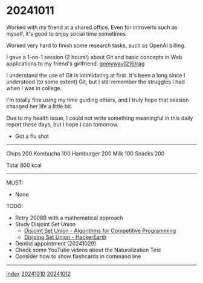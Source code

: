 <head><meta name="viewport" content="width=device-width, initial-scale=1.0, user-scalable=yes" /><meta charset="UTF-8"></head>

# 20241011

Worked with my friend at a shared office. Even for introverts such as myself, it\'s good to enjoy social time sometimes.

Worked very hard to finish some research tasks, such as OpenAI billing.

I gave a 1-on-1 session (2 hours!) about Git and basic concepts in Web applications to my friend's girlfriend. [gomyway1216/rag](https://github.com/gomyway1216/rag)

I understand the use of Git is intimidating at first. It's been a long since I understood (to some extent) Git, but I still remember the struggles I had when I was in college.

I'm totally fine using my time guiding others, and I truly hope that session changed her life a little bit.

Due to my health issue, I could not write something meaningful in this daily report these days, but I hope I can tomorrow.

- Got a flu shot

---

Chips 200
Kombucha 100
Hamburger 200
Milk 100
Snacks 200

Total 800 kcal

---

MUST:

- None

TODO:

- Retry 2008B with a mathematical approach
- Study Disjoint Set Union
	- [Disjoint Set Union - Algorithms for Competitive Programming](https://cp-algorithms.com/data_structures/disjoint_set_union.html)
	- [Disjoing Set Union - HackerEarth](https://www.hackerearth.com/practice/notes/abhinav92003/disjoint-set-union/)
- Dentist appointment (20241029)
- Check some YouTube videos about the Naturalization Test
- Consider how to show flashcards in command line

---

[index](../../index.html)
[20241010](20241010.html)
[20241012](20241012.html)
